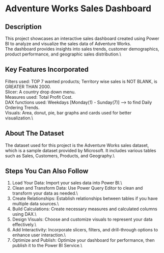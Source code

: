 # Adventure Works Sales Dashboard

## Description
This project showcases an interactive sales dashboard created using Power BI to analyze and visualize the sales data of Adventure Works.\
The dashboard provides insights into sales trends, customer demographics, product performance, and geographic sales distribution.\

## Key Features Incorporated
Filters used: TOP 7 wanted products; Territory wise sales is NOT BLANK, is GREATER THAN 2000.\
Slicer: A country drop down menu.\
Measures used: Total Profit Cost.\
DAX functions used: Weekdays [Monday(1) - Sunday(7)] --> to find Daily Ordering Trends.\
Visuals: Area, donut, pie, bar graphs and cards used for better visualization.\

## About The Dataset
The dataset used for this project is the Adventure Works sales dataset, which is a sample dataset provided by Microsoft. It includes various tables such as Sales, Customers, Products, and Geography.\


## Steps You Can Also Follow
1.	Load Your Data: Import your sales data into Power BI.\
2.	Clean and Transform Data: Use Power Query Editor to clean and transform your data as needed.\
3.	Create Relationships: Establish relationships between tables if you have multiple data sources.\
4.	Build Calculations: Create necessary measures and calculated columns using DAX.\
5.	Design Visuals: Choose and customize visuals to represent your data effectively.\
6.	Add Interactivity: Incorporate slicers, filters, and drill-through options to enhance user interaction.\
7.	Optimize and Publish: Optimize your dashboard for performance, then publish it to the Power BI Service.\

